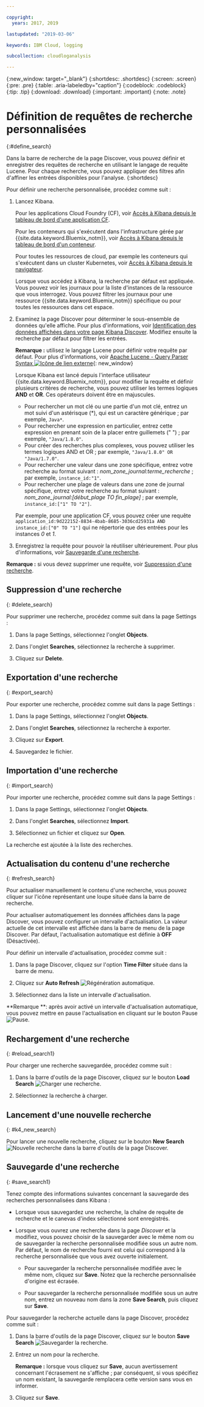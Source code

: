 ```yaml
---

copyright:
  years: 2017, 2019

lastupdated: "2019-03-06"

keywords: IBM Cloud, logging

subcollection: cloudloganalysis

---
```


{:new_window: target="_blank"}
{:shortdesc: .shortdesc}
{:screen: .screen}
{:pre: .pre}
{:table: .aria-labeledby="caption"}
{:codeblock: .codeblock}
{:tip: .tip}
{:download: .download}
{:important: .important}
{:note: .note}

# Définition de requêtes de recherche personnalisées
{:#define_search}

Dans la barre de recherche de la page Discover, vous pouvez définir et enregistrer des requêtes de recherche en utilisant le langage de requête Lucene. Pour chaque recherche, vous pouvez appliquer des filtres afin d'affiner les entrées disponibles pour l'analyse.
{:shortdesc}

Pour définir une recherche personnalisée, procédez comme suit :

1. Lancez Kibana.

    Pour les applications Cloud Foundry (CF), voir [Accès à Kibana depuis le tableau de bord d'une application CF](/docs/services/CloudLogAnalysis/kibana/launch.html#launch_Kibana_from_cf_app).

	Pour les conteneurs qui s'exécutent dans l'infrastructure gérée par {{site.data.keyword.Bluemix_notm}}, voir [Accès à Kibana depuis le tableau de bord d'un conteneur](/docs/services/CloudLogAnalysis/kibana/launch.html#launch_Kibana_for_containers).
    
    Pour toutes les ressources de cloud, par exemple les conteneurs qui s'exécutent dans un cluster Kubernetes, voir [Accès à Kibana depuis le navigateur](/docs/services/CloudLogAnalysis/kibana/launch.html#launch_Kibana_from_browser). 
	
	Lorsque vous accédez à Kibana, la recherche par défaut est appliquée. Vous pouvez voir les journaux pour la liste d'instances de la ressource que vous interrogez. Vous pouvez filtrer les journaux pour une ressource {{site.data.keyword.Bluemix_notm}} spécifique ou pour toutes les ressources dans cet espace.

2. Examinez la page Discover pour déterminer le sous-ensemble de données qu'elle affiche. Pour plus d'informations, voir [Identification des données affichées dans votre page Kibana Discover](/docs/services/CloudLogAnalysis/kibana/analize_logs_interactively.html#identify_data). Modifiez ensuite la recherche par défaut pour filtrer les entrées.

    **Remarque :** utilisez le langage Lucene pour définir votre requête par défaut. Pour plus d'informations, voir [Apache Lucene - Query Parser Syntax  ![Icône de lien externe](../../../icons/launch-glyph.svg "Icône de lien externe")](https://lucene.apache.org/core/2_9_4/queryparsersyntax.html){: new_window}
    
    Lorsque Kibana est lancé depuis l'interface utilisateur {{site.data.keyword.Bluemix_notm}}, pour modifier la requête et définir plusieurs critères de recherche, vous pouvez utiliser les termes logiques **AND** et **OR**. Ces opérateurs doivent être en majuscules.    
    
    * Pour rechercher un mot clé ou une partie d'un mot clé, entrez un mot suivi d'un astérisque (*), qui est un caractère générique ; par exemple, `Java*`. 
    * Pour rechercher une expression en particulier, entrez cette expression en prenant soin de la placer entre guillemets (" ") ; par exemple, `"Java/1.8.0"`.
    * Pour créer des recherches plus complexes, vous pouvez utiliser les termes logiques AND et OR ; par exemple, `"Java/1.8.0" OR "Java/1.7.0"`.
    * Pour rechercher une valeur dans une zone spécifique, entrez votre recherche au format suivant : *nom_zone_journal:terme_recherche* ; par exemple, `instance_id:"1"`.
    * Pour rechercher une plage de valeurs dans une zone de journal spécifique, entrez votre recherche au format suivant : *nom_zone_journal:[début_plage TO fin_plage]* ; par exemple, `instance_id:["1" TO "2"]`.

     Par exemple, pour une application CF, vous pouvez créer une requête `application_id:9d222152-8834-4bab-8685-3036cd25931a AND instance_id:["0" TO "1"]` qui ne répertorie que des entrées pour les instances *0* et *1*. 

3. Enregistrez la requête pour pouvoir la réutiliser ultérieurement. Pour plus d'informations, voir [Sauvegarde d'une recherche](/docs/services/CloudLogAnalysis/kibana/define_search.html#save_search1). 

**Remarque :** si vous devez supprimer une requête, voir [Suppression d'une recherche](/docs/services/CloudLogAnalysis/kibana/define_search.html#delete_search).



## Suppression d'une recherche
{: #delete_search}

Pour supprimer une recherche, procédez comme suit dans la page Settings :

1. Dans la page Settings, sélectionnez l'onglet **Objects**.

2. Dans l'onglet **Searches**, sélectionnez la recherche à supprimer.

3. Cliquez sur **Delete**.


## Exportation d'une recherche
{: #export_search}

Pour exporter une recherche, procédez comme suit dans la page Settings :

1. Dans la page Settings, sélectionnez l'onglet **Objects**.

2. Dans l'onglet **Searches**, sélectionnez la recherche à exporter.

3. Cliquez sur **Export**.

4. Sauvegardez le fichier.

 
## Importation d'une recherche
{: #import_search}

Pour importer une recherche, procédez comme suit dans la page Settings :

1. Dans la page Settings, sélectionnez l'onglet **Objects**.

2. Dans l'onglet **Searches**, sélectionnez **Import**.

3. Sélectionnez un fichier et cliquez sur **Open**.

La recherche est ajoutée à la liste des recherches.

## Actualisation du contenu d'une recherche
{: #refresh_search}

Pour actualiser manuellement le contenu d'une recherche, vous pouvez cliquer sur l'icône représentant une loupe située dans la barre de recherche. 

Pour actualiser automatiquement les données affichées dans la page Discover, vous pouvez configurer un intervalle d'actualisation. La valeur actuelle de cet intervalle est affichée dans la barre de menu de la page Discover. Par défaut, l'actualisation automatique est définie à **OFF** (Désactivée).

Pour définir un intervalle d'actualisation, procédez comme suit :

1. Dans la page Discover, cliquez sur l'option **Time Filter** située dans la barre de menu.

2. Cliquez sur **Auto Refresh** ![Régénération automatique](images/auto_refresh_icon.jpg "Régénération automatique").

3. Sélectionnez dans la liste un intervalle d'actualisation. 

**Remarque **: après avoir activé un intervalle d'actualisation automatique, vous pouvez mettre en pause l'actualisation en cliquant sur le bouton Pause ![Pause](images/auto_refresh_pause_icon.jpg "Pause").


## Rechargement d'une recherche
{: #reload_search1}

Pour charger une recherche sauvegardée, procédez comme suit :

1. Dans la barre d'outils de la page Discover, cliquez sur le bouton **Load Search** ![Charger une recherche](images/load_icon.jpg "Charger une recherche").

2. Sélectionnez la recherche à charger. 

## Lancement d'une nouvelle recherche
{: #k4_new_search}

Pour lancer une nouvelle recherche, cliquez sur le bouton **New Search** ![Nouvelle recherche](images/new_search_icon.jpg "Nouvelle recherche") dans la barre d'outils de la page Discover.

## Sauvegarde d'une recherche 
{: #save_search1}

Tenez compte des informations suivantes concernant la sauvegarde des recherches personnalisées dans Kibana :

* Lorsque vous sauvegardez une recherche, la chaîne de requête de recherche et le canevas d'index sélectionné sont enregistrés.
* Lorsque vous ouvrez une recherche dans la page *Discover* et la modifiez, vous pouvez choisir de la sauvegarder avec le même nom ou de sauvegarder la recherche personnalisée modifiée sous un autre nom. Par défaut, le nom de recherche fourni est celui qui correspond à la recherche personnalisée que vous avez ouverte initialement.

    * Pour sauvegarder la recherche personnalisée modifiée avec le même nom, cliquez sur **Save**. Notez que la recherche personnalisée d'origine est écrasée. 
	
	* Pour sauvegarder la recherche personnalisée modifiée sous un autre nom, entrez un nouveau nom dans la zone **Save Search**, puis cliquez sur **Save**. 


Pour sauvegarder la recherche actuelle dans la page Discover, procédez comme suit :

1. Dans la barre d'outils de la page Discover, cliquez sur le bouton **Save Search** ![Sauvegarder la recherche](images/save_search_icon.jpg "Sauvegarder la recherche").

2. Entrez un nom pour la recherche.

    **Remarque :** lorsque vous cliquez sur **Save**, aucun avertissement concernant l'écrasement ne s'affiche ; par conséquent, si vous spécifiez un nom existant, la sauvegarde remplacera cette version sans vous en informer.

3. Cliquez sur **Save**. 
